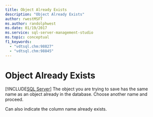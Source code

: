 ```yaml
---
title: Object Already Exists
description: "Object Already Exists"
author: rwestMSFT
ms.author: randolphwest
ms.date: 01/19/2017
ms.service: sql-server-management-studio
ms.topic: conceptual
f1_keywords:
  - "vdtsql.chm:98827"
  - "vdtsql.chm:98845"
---
```

# Object Already Exists
[!INCLUDE[SQL Server](../includes/applies-to-version/sqlserver.md)]
The object you are trying to save has the same name as an object already in the database. Choose another name and proceed.  
  
Can also indicate the column name already exists.  
  
